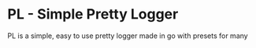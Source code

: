 # PL - Simple Pretty Logger

PL is a simple, easy to use pretty logger made in go with presets for many
 

